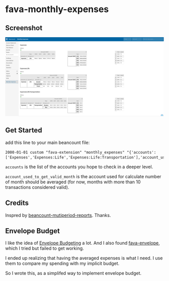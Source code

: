 # fava-monthly-expenses

## Screenshot
![screenshot](./showcase.jpg) 
## Get Started
add this line to your main beancount file:

```
2000-01-01 custom "fava-extension" "monthly_expenses" "{'accounts':['Expenses','Expenses:Life','Expenses:Life:Transportation'],'account_used_to_get_valid_month':'Expenses:Life:General'}"
```

`accounts` is the list of the accounts you hope to check in a deeper level.

`account_used_to_get_valid_month` is the account used for calculate number of month should be averaged (for now, months with more than 10 transactions considered valid).

## Credits
Inspred by [beancount-mutiperiod-reports](https://github.com/isabekov/beancount-multiperiod-reports). Thanks.

## Envelope Budget

I like the idea of [Envelope Budgeting](https://www.ynab.com/what-is-a-cash-envelope-system/) a lot.
And I also found [fava-envelope](https://github.com/polarmutex/fava-envelope), which I tried but failed to get working.

I ended up realizing that having the averaged expenses is what I need. I use them to compare my spending with my implicit budget.

So I wrote this, as a simplifed way to implement envelope budget.

